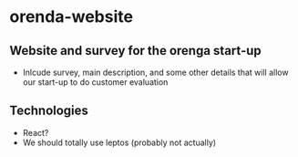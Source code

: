 # orenda-website

## Website and survey for the orenga start-up
- Inlcude survey, main description, and some other details that will allow our start-up to do customer evaluation

## Technologies
- React?
- We should totally use leptos (probably not actually)
